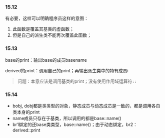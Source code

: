 ### 15.12
有必要，这样可以明确程序员这样的意图：
1. 此函数是覆盖其基类的虚函数；
2. 但是自己的派生类不能再次覆盖此函数；
### 15.13
base的print：输出base的成员basename

derived的print：调用自己的print；再输出派生类中的特有成员i
>问题：本意应该是调用基类的print；没有使用作用域运算符`::`
### 15.14
- bobj, dobj都是类类型的对象，静态成员与动态成员是一致的，都是调用各自类本身的print
- name成员只存在于基类，所以调用的都是base::name()
- br1绑定的还base类类型，base::name()；由于动态绑定，br2：derived::print